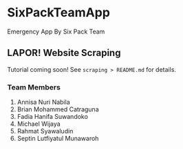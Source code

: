 # SixPackTeamApp
Emergency App By Six Pack Team

## LAPOR! Website Scraping
Tutorial coming soon! See `scraping > README.md` for details.

### Team Members
1. Annisa Nuri Nabila
2. Brian Mohammed Catraguna
3. Fadia Hanifa Suwandoko
4. Michael Wijaya
5. Rahmat Syawaludin
6. Septin Lutfiyatul Munawaroh
